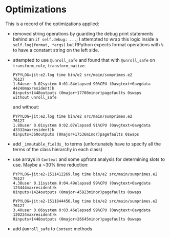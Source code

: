 Optimizations
=============

This is a record of the optimizations applied:

- removed string operations by guarding the debug print statements behind an `if self.debug: ...`; I attempted to wrap this logic inside a `self.log(format, *args)` but RPython expects format operations with `%` to have a constant string on the left side.
- attempted to use `@unroll_safe` and found that with `@unroll_safe` on `transform_rule`, `transform_native`:

  ```
  PYPYLOG=jit:e2.log time bin/e2 src/main/sumprimes.e2
  76127
  1.64user 0.02system 0:01.84elapsed 90%CPU (0avgtext+0avgdata 44240maxresident)k
  0inputs+1448outputs (0major+17708minor)pagefaults 0swaps
  without unroll_safe
  ```
  
  and without:
  
  ```
  PYPYLOG=jit:e2.log time bin/e2 src/main/sumprimes.e2
  76127
  1.88user 0.01system 0:02.07elapsed 91%CPU (0avgtext+0avgdata 43332maxresident)k
  0inputs+360outputs (0major+17536minor)pagefaults 0swaps
  ``` 

- add `_immutable_fields_` to terms (unfortunately have to specify all the terms of the class hierarchy in each class)
- use arrays in `Context` and some upfront analysis for determining slots to use. Maybe a ~30% time reduction:

  ```
  PYPYLOG=jit:e2-1511412269.log time bin/e2 src/main/sumprimes.e2
  76127
  4.38user 0.11system 0:04.49elapsed 99%CPU (0avgtext+0avgdata 123444maxresident)k
  0inputs+1424outputs (0major+45923minor)pagefaults 0swaps
  ```

  ```
  PYPYLOG=jit:e2-1511844456.log time bin/e2 src/main/sumprimes.e2
  76127
  3.40user 0.06system 0:03.46elapsed 99%CPU (0avgtext+0avgdata 120224maxresident)k
  0inputs+1448outputs (0major+26645minor)pagefaults 0swaps
  ```
 
- add `@unroll_safe` to `Context` methods
